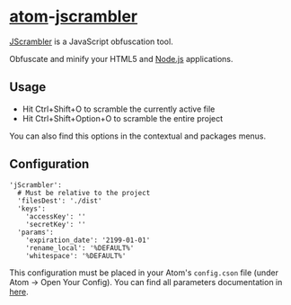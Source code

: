 # [atom](https://atom.io/)-[jscrambler](https://jscrambler.com/)

[JScrambler](https://jscrambler.com/) is a JavaScript obfuscation tool.

Obfuscate and minify your HTML5 and [Node.js](http://nodejs.org/) applications.

## Usage

* Hit Ctrl+Shift+O to scramble the currently active file
* Hit Ctrl+Shift+Option+O to scramble the entire project

You can also find this options in the contextual and packages menus.

## Configuration
    'jScrambler':
      # Must be relative to the project
      'filesDest': './dist'
      'keys':
        'accessKey': ''
        'secretKey': ''
      'params':
  	    'expiration_date': '2199-01-01'
  	    'rename_local': '%DEFAULT%'
  	    'whitespace': '%DEFAULT%'

This configuration must be placed in your Atom's `config.cson` file (under Atom -> Open Your Config). You can find all parameters documentation in [here](https://github.com/auditmark/node-jscrambler).
